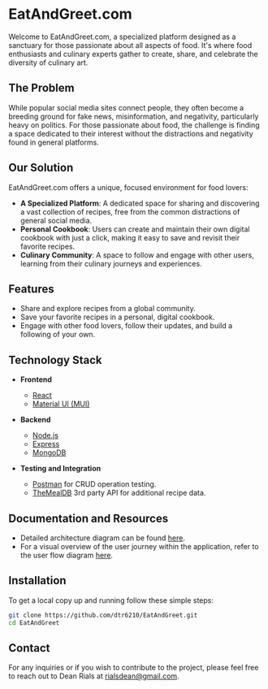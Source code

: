 # EatAndGreet.com

Welcome to EatAndGreet.com, a specialized platform designed as a sanctuary for those passionate about all aspects of food. It's where food enthusiasts and culinary experts gather to create, share, and celebrate the diversity of culinary art.

## The Problem

While popular social media sites connect people, they often become a breeding ground for fake news, misinformation, and negativity, particularly heavy on politics. For those passionate about food, the challenge is finding a space dedicated to their interest without the distractions and negativity found in general platforms.

## Our Solution

EatAndGreet.com offers a unique, focused environment for food lovers:

- **A Specialized Platform**: A dedicated space for sharing and discovering a vast collection of recipes, free from the common distractions of general social media.
- **Personal Cookbook**: Users can create and maintain their own digital cookbook with just a click, making it easy to save and revisit their favorite recipes.
- **Culinary Community**: A space to follow and engage with other users, learning from their culinary journeys and experiences.

## Features

- Share and explore recipes from a global community.
- Save your favorite recipes in a personal, digital cookbook.
- Engage with other food lovers, follow their updates, and build a following of your own.


## Technology Stack

- **Frontend**
  - [React](https://react.dev/)
  - [Material UI (MUI)](https://mui.com/material-ui/)

- **Backend**
  - [Node.js](https://nodejs.org/en)
  - [Express](https://expressjs.com/)
  - [MongoDB](https://www.mongodb.com/)

- **Testing and Integration**
  - [Postman](https://www.postman.com/) for CRUD operation testing.
  - [TheMealDB](https://www.themealdb.com/) 3rd party API for additional recipe data.

## Documentation and Resources

- Detailed architecture diagram can be found [here](Link-to-your-project-documentation).
- For a visual overview of the user journey within the application, refer to the user flow diagram [here](Link-to-userflow-image).

## Installation

To get a local copy up and running follow these simple steps:

```bash
git clone https://github.com/dtr6210/EatAndGreet.git
cd EatAndGreet

```


## Contact

For any inquiries or if you wish to contribute to the project, please feel free to reach out to Dean Rials at [rialsdean@gmail.com](mailto:rialsdean@gmail.com).





